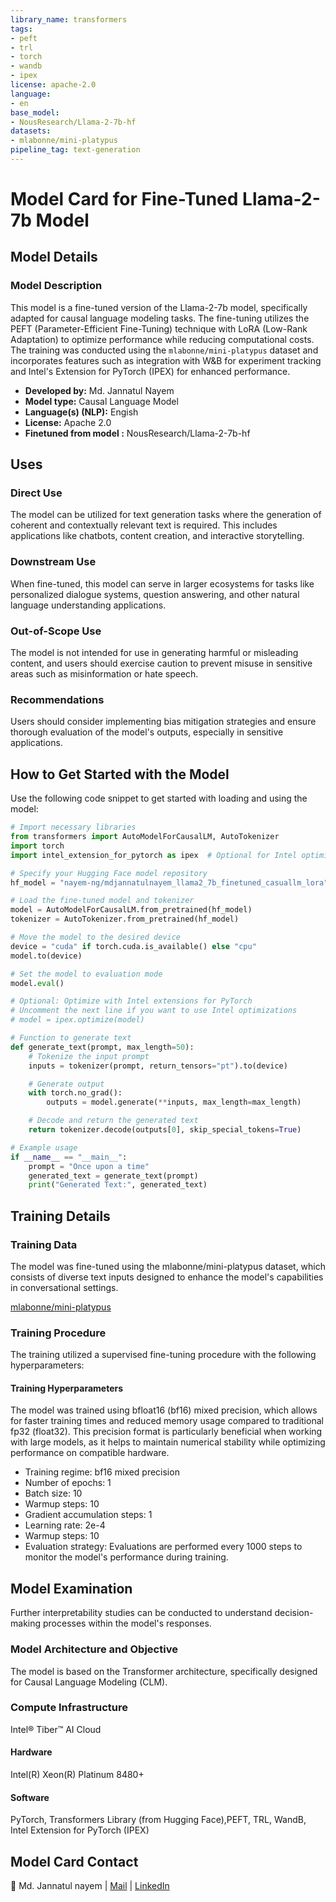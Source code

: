 ```yaml
---
library_name: transformers
tags:
- peft
- trl
- torch
- wandb
- ipex
license: apache-2.0
language:
- en
base_model:
- NousResearch/Llama-2-7b-hf
datasets:
- mlabonne/mini-platypus
pipeline_tag: text-generation
---
```



# Model Card for Fine-Tuned Llama-2-7b Model

## Model Details

### Model Description

This model is a fine-tuned version of the Llama-2-7b model, specifically adapted for causal language modeling tasks. The fine-tuning utilizes the PEFT (Parameter-Efficient Fine-Tuning) technique with LoRA (Low-Rank Adaptation) to optimize performance while reducing computational costs. The training was conducted using the `mlabonne/mini-platypus` dataset and incorporates features such as integration with W&B for experiment tracking and Intel's Extension for PyTorch (IPEX) for enhanced performance.

- **Developed by:** Md. Jannatul Nayem
- **Model type:** Causal Language Model
- **Language(s) (NLP):** Engish
- **License:** Apache 2.0
- **Finetuned from model :** NousResearch/Llama-2-7b-hf

## Uses

### Direct Use

The model can be utilized for text generation tasks where the generation of coherent and contextually relevant text is required. This includes applications like chatbots, content creation, and interactive storytelling.

### Downstream Use

When fine-tuned, this model can serve in larger ecosystems for tasks like personalized dialogue systems, question answering, and other natural language understanding applications.

### Out-of-Scope Use

The model is not intended for use in generating harmful or misleading content, and users should exercise caution to prevent misuse in sensitive areas such as misinformation or hate speech.

### Recommendations

Users should consider implementing bias mitigation strategies and ensure thorough evaluation of the model's outputs, especially in sensitive applications.

## How to Get Started with the Model

Use the following code snippet to get started with loading and using the model:

```python
# Import necessary libraries
from transformers import AutoModelForCausalLM, AutoTokenizer
import torch
import intel_extension_for_pytorch as ipex  # Optional for Intel optimization

# Specify your Hugging Face model repository
hf_model = "nayem-ng/mdjannatulnayem_llama2_7b_finetuned_casuallm_lora"

# Load the fine-tuned model and tokenizer
model = AutoModelForCausalLM.from_pretrained(hf_model)
tokenizer = AutoTokenizer.from_pretrained(hf_model)

# Move the model to the desired device
device = "cuda" if torch.cuda.is_available() else "cpu"
model.to(device)

# Set the model to evaluation mode
model.eval()

# Optional: Optimize with Intel extensions for PyTorch
# Uncomment the next line if you want to use Intel optimizations
# model = ipex.optimize(model)

# Function to generate text
def generate_text(prompt, max_length=50):
    # Tokenize the input prompt
    inputs = tokenizer(prompt, return_tensors="pt").to(device)

    # Generate output
    with torch.no_grad():
        outputs = model.generate(**inputs, max_length=max_length)

    # Decode and return the generated text
    return tokenizer.decode(outputs[0], skip_special_tokens=True)

# Example usage
if __name__ == "__main__":
    prompt = "Once upon a time"
    generated_text = generate_text(prompt)
    print("Generated Text:", generated_text)
```

## Training Details

### Training Data

The model was fine-tuned using the mlabonne/mini-platypus dataset, which consists of diverse text inputs designed to enhance the model's capabilities in conversational settings.

[mlabonne/mini-platypus](https://huggingface.co/datasets/mlabonne/mini-platypus)

### Training Procedure

The training utilized a supervised fine-tuning procedure with the following hyperparameters:

#### Training Hyperparameters

The model was trained using bfloat16 (bf16) mixed precision, which allows for faster training times and reduced memory usage compared to traditional fp32 (float32). This precision format is particularly beneficial when working with large models, as it helps to maintain numerical stability while optimizing performance on compatible hardware.

- Training regime: bf16 mixed precision
- Number of epochs: 1
- Batch size: 10
- Warmup steps: 10
- Gradient accumulation steps: 1
- Learning rate: 2e-4
- Warmup steps: 10
- Evaluation strategy: Evaluations are performed every 1000 steps to monitor the model's performance during training.


## Model Examination

Further interpretability studies can be conducted to understand decision-making processes within the model's responses.

### Model Architecture and Objective

The model is based on the Transformer architecture, specifically designed for Causal Language Modeling (CLM).

### Compute Infrastructure

Intel® Tiber™ AI Cloud

#### Hardware

Intel(R) Xeon(R) Platinum 8480+

#### Software

PyTorch, Transformers Library (from Hugging Face),PEFT, TRL, WandB, Intel Extension for PyTorch (IPEX)

## Model Card Contact

🤖 Md. Jannatul nayem | [Mail](nayemalimran106@gmail.com) | [LinkedIn](https://www.linkedin.com/in/md-jannatul-nayem) 
